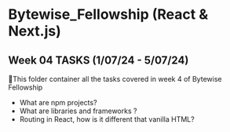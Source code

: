 # Bytewise_Fellowship (React & Next.js)
## Week 04 TASKS (1/07/24 - 5/07/24)

📌This folder container all the tasks covered in week 4 of Bytewise Fellowship

- What are npm projects?
- What are libraries and frameworks ?
- Routing in React, how is it different that vanilla HTML?
